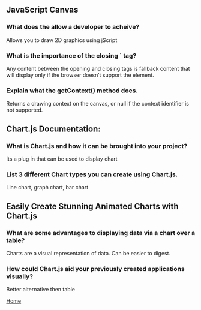 ## JavaScript Canvas

### What does the <canvas> allow a developer to acheive?

Allows you to draw 2D graphics using jScript

### What is the importance of the closing `</canvas> tag?

Any content between the opening and closing tags is fallback content that will display only if the browser doesn’t support the <canvas> element.

### Explain what the getContext() method does.

Returns a drawing context on the canvas, or null if the context identifier is not supported.

## Chart.js Documentation:

### What is Chart.js and how it can be brought into your project?

Its a plug in that can be used to display chart

### List 3 different Chart types you can create using Chart.js.

Line chart, graph chart, bar chart

## Easily Create Stunning Animated Charts with Chart.js

### What are some advantages to displaying data via a chart over a table?

Charts are a visual representation of data. Can be easier to digest.

### How could Chart.js aid your previously created applications visually?

Better alternative then table

[Home](https://shiloh206.github.io/reading-notes)